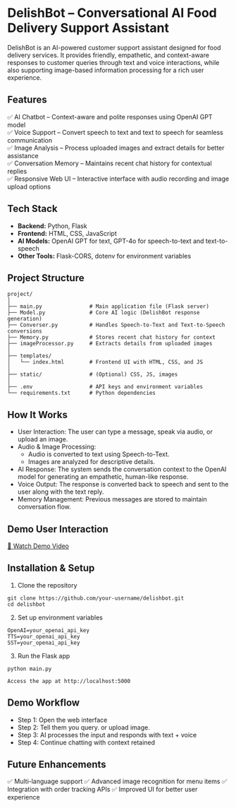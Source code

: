 # DelishBot – Conversational AI Food Delivery Support Assistant

DelishBot is an AI-powered customer support assistant designed for food delivery services. It provides friendly, empathetic, and context-aware responses to customer queries through text and voice interactions, while also supporting image-based information processing for a rich user experience.

## Features

✅ AI Chatbot – Context-aware and polite responses using OpenAI GPT model  
✅ Voice Support – Convert speech to text and text to speech for seamless communication  
✅ Image Analysis – Process uploaded images and extract details for better assistance  
✅ Conversation Memory – Maintains recent chat history for contextual replies  
✅ Responsive Web UI – Interactive interface with audio recording and image upload options  

## Tech Stack
* **Backend:** Python, Flask
* **Frontend:** HTML, CSS, JavaScript
* **AI Models:** OpenAI GPT for text, GPT-4o for speech-to-text and text-to-speech
* **Other Tools:** Flask-CORS, dotenv for environment variables

## Project Structure
```
project/
│
├── main.py               # Main application file (Flask server)
├── Model.py              # Core AI logic (DelishBot response generation)
├── Converser.py          # Handles Speech-to-Text and Text-to-Speech conversions
├── Memory.py             # Stores recent chat history for context
├── imageProcessor.py     # Extracts details from uploaded images
│
├── templates/
│   └── index.html        # Frontend UI with HTML, CSS, and JS
│
├── static/               # (Optional) CSS, JS, images
│
├── .env                  # API keys and environment variables
└── requirements.txt      # Python dependencies
```

## How It Works

* User Interaction: The user can type a message, speak via audio, or upload an image.
* Audio & Image Processing:
    * Audio is converted to text using Speech-to-Text.
    * Images are analyzed for descriptive details.
* AI Response: The system sends the conversation context to the OpenAI model for generating an empathetic, human-like response.
* Voice Output: The response is converted back to speech and sent to the user along with the text reply.
* Memory Management: Previous messages are stored to maintain conversation flow.

## Demo User Interaction
[🎥 Watch Demo Video](Sample_User_Interaction.mp4)

## Installation & Setup
1. Clone the repository
```
git clone https://github.com/your-username/delishbot.git
cd delishbot
```
2. Set up environment variables
```
OpenAI=your_openai_api_key
TTS=your_openai_api_key
SST=your_openai_api_key
```
3. Run the Flask app
```
python main.py
```
`Access the app at http://localhost:5000`

## Demo Workflow

* Step 1: Open the web interface
* Step 2: Tell them you query. or upload image.
* Step 3: AI processes the input and responds with text + voice
* Step 4: Continue chatting with context retained

## Future Enhancements

✅ Multi-language support
✅ Advanced image recognition for menu items
✅ Integration with order tracking APIs
✅ Improved UI for better user experience
